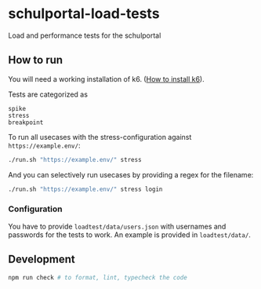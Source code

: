 # schulportal-load-tests

Load and performance tests for the schulportal

## How to run

You will need a working installation of k6. ([How to install k6](https://grafana.com/docs/k6/latest/set-up/install-k6/)).

Tests are categorized as 
```
spike
stress
breakpoint
```

To run all usecases with the stress-configuration against `https://example.env/`:
```sh
./run.sh "https://example.env/" stress
```

And you can selectively run usecases by providing a regex for the filename:
```sh
./run.sh "https://example.env/" stress login
```

### Configuration

You have to provide `loadtest/data/users.json` with usernames and passwords for the tests to work. An example is provided in `loadtest/data/`.


## Development

```sh
npm run check # to format, lint, typecheck the code
```
